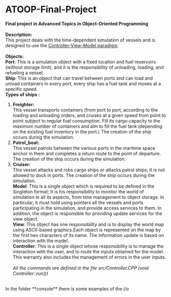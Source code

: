# ATOOP-Final-Project
**Final project in Advanced Topics in Object-Oriented Programming<br/>**
<br/>
**Description:**<br/>
This project deals with the time-dependent simulation of vessels and is designed to use the [Controller-View-Model paradigm](https://en.wikipedia.org/wiki/Model%E2%80%93view%E2%80%93controller).  
<br/>
**Objects:**<br/>
**Port**: This is a simulation object with a fixed location and fuel reservoirs (without storage limit), and it is the responsibility of unloading, loading, and refueling a vessel. <br/>
**Ship**: This is an object that can travel between ports and can load and unload containers in every port, every ship has a fuel tank and moves at a specific speed.<br/>
**Types of ships :** <br/>
1) **Freighter:**<br/>
This vessel transports containers (from port to port, according to the loading and unloading orders, and cruises at a given speed from point to point subject to regular fuel consumption. Fill its cargo capacity to the maximum number of containers and aim to fill the fuel tank (depending on the existing fuel inventory in the port.) The creation of the ship occurs during the simulation.<br/>
2) **Patrol_boat:**<br/>
This vessel patrols between the various ports in the maritime space anchor in them and completes a return route to the point of departure. The creation of the ship occurs during the simulation.<br/>
3) **Cruiser:**<br/>
This vessel attacks and robs cargo ships or attacks patrol ships; It is not allowed to dock in ports. The creation of the ship occurs during the simulation. <br/>
**Model**: This is a single object which is required to be defined in the Singleton format; It is his responsibility to monitor the world of simulation in all its aspects, from time management to object storage. In particular, it must hold using pointers all the vessels and ports participating in the simulation, and provide access services to them. In addition, the object is responsible for providing update services for the view object.<br/>
**View**: This object has one responsibility and is to display the world map using ASCII-based graphics.Each object is represented on the map by the first two characters of its name. The information update is based on interaction with the model.<br/>
**Controller**: This is a single object whose responsibility is to manage the interaction with the user, and to route the inputs obtained for the model. This warranty also includes the management of errors in the user inputs. <br/><br/>
*All the commands are defined in the file src/Controller.CPP (void Controller::run())*
<br/>
In the folder **console** there is some examples of the i/o

